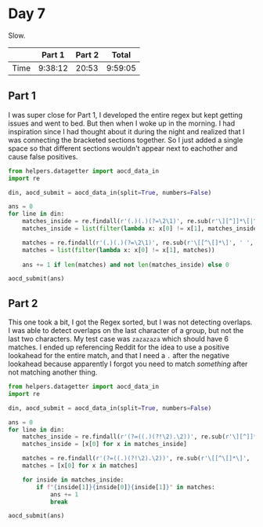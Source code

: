 # Day 7

Slow.

|      | Part 1  | Part 2 | Total   |
|------|---------|--------|---------|
| Time | 9:38:12 | 20:53  | 9:59:05 |

## Part 1

I was super close for Part 1, I developed the entire regex but kept getting issues and went to bed. But then when I woke up in the morning. I had inspiration since I had thought about it during the night and realized that I was connecting the bracketed sections together. So I just added a single space so that different sections wouldn't appear next to eachother and cause false positives.

```python
from helpers.datagetter import aocd_data_in
import re

din, aocd_submit = aocd_data_in(split=True, numbers=False)

ans = 0
for line in din:
    matches_inside = re.findall(r'(.)(.)(?=\2\1)', re.sub(r'\][^]]*\[|^[^\]]*\[|\][^\[]*$', ' ', line))
    matches_inside = list(filter(lambda x: x[0] != x[1], matches_inside))

    matches = re.findall(r'(.)(.)(?=\2\1)', re.sub(r'\[[^\[]*\]', ' ', line))
    matches = list(filter(lambda x: x[0] != x[1], matches))
    
    ans += 1 if len(matches) and not len(matches_inside) else 0

aocd_submit(ans)
```

## Part 2

This one took a bit, I got the Regex sorted, but I was not detecting overlaps. I was able to detect overlaps on the last character of a group, but not the last two characters. My test case was `zazazaza` which should have 6 matches. I ended up referencing Reddit for the idea to use a positive lookahead for the entire match, and that I need a `.` after the negative lookahead because apparently I forgot you need to match *something* after not matching another thing.

```python
from helpers.datagetter import aocd_data_in
import re

din, aocd_submit = aocd_data_in(split=True, numbers=False)

ans = 0
for line in din:
    matches_inside = re.findall(r'(?=((.)(?!\2).\2))', re.sub(r'\][^]]*\[|^[^\]]*\[|\][^\[]*$', '  ', line))
    matches_inside = [x[0] for x in matches_inside]

    matches = re.findall(r'(?=((.)(?!\2).\2))', re.sub(r'\[[^\[]*\]', '  ', line))
    matches = [x[0] for x in matches]

    for inside in matches_inside:
        if f"{inside[1]}{inside[0]}{inside[1]}" in matches:
            ans += 1
            break

aocd_submit(ans)
```
